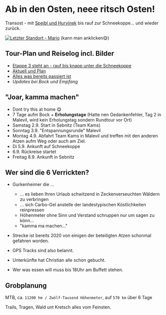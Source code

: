# Ab in den Osten, neee ritsch Osten!
Transost - mit [Spejbl und Hurvínek](https://de.wikipedia.org/wiki/Spejbl_und_Hurv%C3%ADnek) bis rauf zur Schneekoppe... und wieder zurück.

[![Letzter Standort - Mario](https://img.shields.io/badge/Letzter_Standort-Mario-brightgreen?style=for-the-badge&logo=map&logoColor=white)](https://maps.app.goo.gl/TkryQSavZFu4XKTN8)
(kann man anklicken😋)

## Tour-Plan und Reiselog incl. Bilder
- [Etappe 3 steht an - rauf bis knapp unter die Schneekoppe](https://github.com/splosch/transost_log/issues/3)
- [Aktuell und Plan](https://github.com/splosch/transost_log/issues?q=sort%3Acreated-asc)
- [Alles was bereits passiert ist](https://github.com/splosch/transost_log/issues?q=is%3Aissue+is%3Aclosed)
- *Updates bei Bock und Empfang*

## "Joar, kamma machen"
- Dont try this at home 😋
- 7 Tage aufm Bock + __Erholungstage__ (Hatte nen Gedankenfehler, Tag 2 in Malevil, wird kein Erholungstag sondern Rundtour vor Ort)
- Samstag 2.9. Start in Sebnitz (Team Kams)
- Sonntag 3.9. "Entspannungsrunde" Malevil
- Montag 4.9. Abfahrt Team Kams in Malevil und treffen mit den anderen Atzen aufm Weg oder auch am Ziel.
- Di 5.9. Ankunft auf Schneekoppe
- 6.9. Rückreise startet
- Freitag 8.9. Ankunft in Sebnitz

## Wer sind die 6 Verrickten? 
- Gurkenheimer die ...
  - ... es lieben Ihren Urlaub schwitzend in Zeckenverseuchten Wäldern zu verbringen
  - ... sich Carbo-Gel anstelle der landestypischen Köstlichkeiten reinpressen
  - Höhenmeter ohne Sinn und Verstand schruppen nur um sagen zu könn...
  - "kamma ma machen..."  

- Strecke ist bereits 2020 von einigen der beteiligten Atzen schonmal gefahren worden.
- GPS Tracks sind also belannt.
- Unterkünfte hat Christian alle schon gebucht. 
- Wer was essen will muss bis 18Uhr am Buffett stehen.

## Grobplanung
MTB, ca. `11200 hm / Zwölf-Tausend Höhenmeter`, auf `570 km` über 6 Tage

Trails, Tragen, Wald unt Kretsch alles vom Feinsten.
